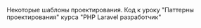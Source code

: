 Некоторые шаблоны проектирования. Код к уроку "Паттерны проектирования" курса "PHP Laravel разработчик"
